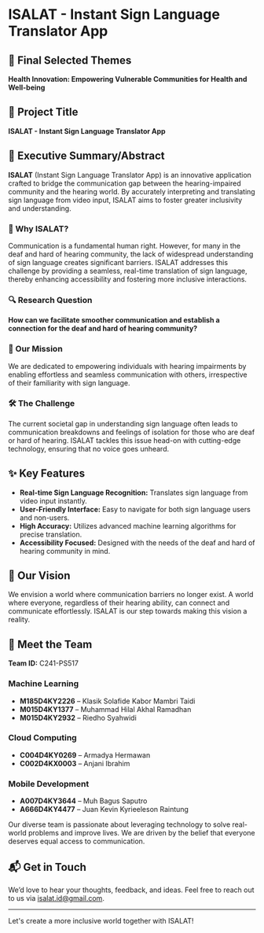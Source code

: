 # ISALAT - Instant Sign Language Translator App

## 🎨 Final Selected Themes
**Health Innovation: Empowering Vulnerable Communities for Health and Well-being**

## 📌 Project Title
**ISALAT - Instant Sign Language Translator App**

## 📜 Executive Summary/Abstract

**ISALAT** (Instant Sign Language Translator App) is an innovative application crafted to bridge the communication gap between the hearing-impaired community and the hearing world. By accurately interpreting and translating sign language from video input, ISALAT aims to foster greater inclusivity and understanding.

### 🌟 Why ISALAT?

Communication is a fundamental human right. However, for many in the deaf and hard of hearing community, the lack of widespread understanding of sign language creates significant barriers. ISALAT addresses this challenge by providing a seamless, real-time translation of sign language, thereby enhancing accessibility and fostering more inclusive interactions.

### 🔍 Research Question

**How can we facilitate smoother communication and establish a connection for the deaf and hard of hearing community?**

### 🎯 Our Mission

We are dedicated to empowering individuals with hearing impairments by enabling effortless and seamless communication with others, irrespective of their familiarity with sign language. 

### 🛠️ The Challenge

The current societal gap in understanding sign language often leads to communication breakdowns and feelings of isolation for those who are deaf or hard of hearing. ISALAT tackles this issue head-on with cutting-edge technology, ensuring that no voice goes unheard.

## ✨ Key Features

- **Real-time Sign Language Recognition:** Translates sign language from video input instantly.
- **User-Friendly Interface:** Easy to navigate for both sign language users and non-users.
- **High Accuracy:** Utilizes advanced machine learning algorithms for precise translation.
- **Accessibility Focused:** Designed with the needs of the deaf and hard of hearing community in mind.

## 🚀 Our Vision

We envision a world where communication barriers no longer exist. A world where everyone, regardless of their hearing ability, can connect and communicate effortlessly. ISALAT is our step towards making this vision a reality.

## 👥 Meet the Team

**Team ID:** C241-PS517

### Machine Learning
- **M185D4KY2226** – Klasik Solafide Kabor Mambri Taidi
- **M015D4KY1377** – Muhammad Hilal Akhal Ramadhan 
- **M015D4KY2932** – Riedho Syahwidi

### Cloud Computing
- **C004D4KY0269** – Armadya Hermawan 
- **C002D4KX0003** – Anjani Ibrahim

### Mobile Development
- **A007D4KY3644** – Muh Bagus Saputro
- **A666D4KY4477** – Juan Kevin Kyrieeleson Raintung

Our diverse team is passionate about leveraging technology to solve real-world problems and improve lives. We are driven by the belief that everyone deserves equal access to communication.

## 📬 Get in Touch

We’d love to hear your thoughts, feedback, and ideas. Feel free to reach out to us via isalat.id@gmail.com.

---

Let's create a more inclusive world together with ISALAT!
